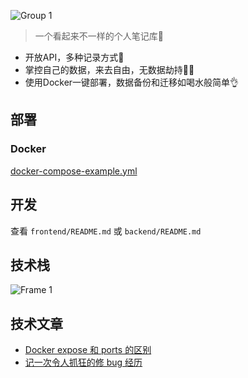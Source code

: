 ![Group 1](https://github.com/Rabithua/Rote/assets/34543831/a06d5a5b-0580-4138-9282-449a725cd287)

> 一个看起来不一样的个人笔记库🤔

- 开放API，多种记录方式🤩
- 掌控自己的数据，来去自由，无数据劫持🙅🏻
- 使用Docker一键部署，数据备份和迁移如喝水般简单👌

## 部署

### Docker

[docker-compose-example.yml](https://github.com/Rabithua/Rote/blob/main/docker-compose-example.yml)

## 开发

查看 `frontend/README.md` 或 `backend/README.md`

## 技术栈
![Frame 1](https://github.com/Rabithua/Rote/assets/34543831/fc00f797-82bc-47fe-8c75-36ea0b1f6f76)

## 技术文章

- [Docker expose 和 ports 的区别](https://talk.wowow.club/d/282-docker-expose-he-ports-de-qu-bie/4)
- [记一次令人抓狂的修 bug 经历](https://rabithua.club/archives/796/)

